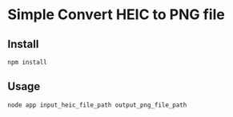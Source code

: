 # Simple Convert HEIC to PNG file

## Install
```
npm install
```

## Usage
```
node app input_heic_file_path output_png_file_path
```